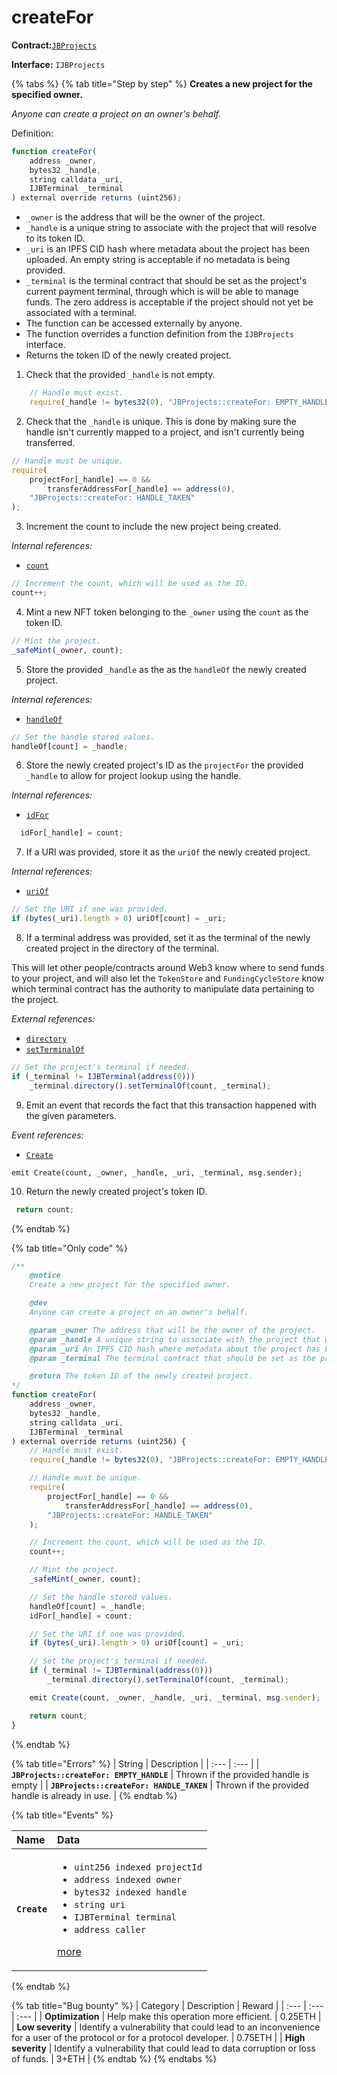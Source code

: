 # createFor

**Contract:**[`JBProjects`](../)

**Interface:** `IJBProjects`

{% tabs %}
{% tab title="Step by step" %}
**Creates a new project for the specified owner.**

_Anyone can create a project on an owner's behalf._  
  
Definition:

```javascript
function createFor(
    address _owner,
    bytes32 _handle,
    string calldata _uri,
    IJBTerminal _terminal
) external override returns (uint256);
```

* `_owner` is the address that will be the owner of the project.
* `_handle` is a unique string to associate with the project that will resolve to its token ID.
* `_uri` is an IPFS CID hash where metadata about the project has been uploaded. An empty string is acceptable if no metadata is being provided.
* `_terminal` is the terminal contract that should be set as the project's current payment terminal, through which is will be able to manage funds. The zero address is acceptable if the project should not yet be associated with a terminal.
* The function can be accessed externally by anyone. 
* The function overrides a function definition from the `IJBProjects` interface.
* Returns the token ID of the newly created project.

1. Check that the provided `_handle` is not empty.

```javascript
    // Handle must exist.
    require(_handle != bytes32(0), "JBProjects::createFor: EMPTY_HANDLE");
```

2. Check that the `_handle` is unique. This is done by making sure the handle isn't currently mapped to a project, and isn't currently being transferred.

```javascript
// Handle must be unique.
require(
    projectFor[_handle] == 0 &&
        transferAddressFor[_handle] == address(0),
    "JBProjects::createFor: HANDLE_TAKEN"
);
```

3. Increment the count to include the new project being created. 

_Internal references:_

* [`count`](../read/count.md)

```javascript
// Increment the count, which will be used as the ID.
count++;
```

4. Mint a new NFT token belonging to the `_owner` using the `count` as the token ID. 

```javascript
// Mint the project.
_safeMint(_owner, count);
```

5. Store the provided `_handle` as the as the `handleOf` the newly created project.

_Internal references:_

* [`handleOf`](../read/handleof.md)

```javascript
// Set the handle stored values.
handleOf[count] = _handle;
```

6. Store the newly created project's ID as the `projectFor` the provided `_handle` to allow for project lookup using the handle.

_Internal references:_

* [`idFor`](../read/idfor.md)

```javascript
  idFor[_handle] = count;
```

7. If a URI was provided,  store it as the `uriOf` the newly created project. 

_Internal references:_

* [`uriOf`](../read/uriof.md)

```javascript
// Set the URI if one was provided.
if (bytes(_uri).length > 0) uriOf[count] = _uri;
```

8. If a terminal address was provided, set it as the terminal of the newly created project in the directory of the terminal. 

This will let other people/contracts around Web3 know where to send funds to your project, and will also let the `TokenStore` and `FundingCycleStore` know which terminal contract has the authority to manipulate data pertaining to the project.

_External references:_

* [`directory`](../../jbpaymentterminal/read/directory.md) 
* [`setTerminalOf`](../../jbdirectory/write/setterminalof.md) 

```javascript
// Set the project's terminal if needed.
if (_terminal != IJBTerminal(address(0)))
    _terminal.directory().setTerminalOf(count, _terminal);
```

9. Emit an event that records the fact that this transaction happened with the given parameters. 

_Event references:_

* [`Create`](../events/create.md) 

```
emit Create(count, _owner, _handle, _uri, _terminal, msg.sender);
```

10. Return the newly created project's token ID.

```javascript
 return count;
```
{% endtab %}

{% tab title="Only code" %}
```javascript
/**
    @notice 
    Create a new project for the specified owner.

    @dev 
    Anyone can create a project on an owner's behalf.

    @param _owner The address that will be the owner of the project.
    @param _handle A unique string to associate with the project that will resolve to its token ID.
    @param _uri An IPFS CID hash where metadata about the project has been uploaded. An empty string is acceptable if no metadata is being provided.
    @param _terminal The terminal contract that should be set as the project's current payment terminal, through which is will be able to manage funds. The zero address is acceptable if the project should not yet be associated with a terminal.

    @return The token ID of the newly created project.
*/
function createFor(
    address _owner,
    bytes32 _handle,
    string calldata _uri,
    IJBTerminal _terminal
) external override returns (uint256) {
    // Handle must exist.
    require(_handle != bytes32(0), "JBProjects::createFor: EMPTY_HANDLE");

    // Handle must be unique.
    require(
        projectFor[_handle] == 0 &&
            transferAddressFor[_handle] == address(0),
        "JBProjects::createFor: HANDLE_TAKEN"
    );

    // Increment the count, which will be used as the ID.
    count++;

    // Mint the project.
    _safeMint(_owner, count);

    // Set the handle stored values.
    handleOf[count] = _handle;
    idFor[_handle] = count;

    // Set the URI if one was provided.
    if (bytes(_uri).length > 0) uriOf[count] = _uri;

    // Set the project's terminal if needed.
    if (_terminal != IJBTerminal(address(0)))
        _terminal.directory().setTerminalOf(count, _terminal);

    emit Create(count, _owner, _handle, _uri, _terminal, msg.sender);

    return count;
}
```
{% endtab %}

{% tab title="Errors" %}
| String | Description |
| :--- | :--- |
| **`JBProjects::createFor: EMPTY_HANDLE`** | Thrown if the provided handle is empty |
| **`JBProjects::createFor: HANDLE_TAKEN`** | Thrown if the provided handle is already in use. |
{% endtab %}

{% tab title="Events" %}
<table>
  <thead>
    <tr>
      <th style="text-align:left">Name</th>
      <th style="text-align:left">Data</th>
    </tr>
  </thead>
  <tbody>
    <tr>
      <td style="text-align:left"><b><code>Create</code></b>
      </td>
      <td style="text-align:left">
        <ul>
          <li><code>uint256 indexed projectId</code> 
          </li>
          <li><code>address indexed owner</code> 
          </li>
          <li><code>bytes32 indexed handle</code>
          </li>
          <li><code>string uri</code> 
          </li>
          <li><code>IJBTerminal terminal</code> 
          </li>
          <li><code>address caller</code>
          </li>
        </ul>
        <p><a href="../events/create.md">more</a>
        </p>
      </td>
    </tr>
  </tbody>
</table>
{% endtab %}

{% tab title="Bug bounty" %}
| Category | Description | Reward |
| :--- | :--- | :--- |
| **Optimization** | Help make this operation more efficient. | 0.25ETH |
| **Low severity** | Identify a vulnerability that could lead to an inconvenience for a user of the protocol or for a protocol developer. | 0.75ETH |
| **High severity** | Identify a vulnerability that could lead to data corruption or loss of funds. | 3+ETH |
{% endtab %}
{% endtabs %}





